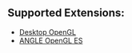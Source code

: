 ## Supported Extensions:

* [Desktop OpenGL](DesktopExtensions.md)
* [ANGLE OpenGL ES](AngleExtensions.md)
